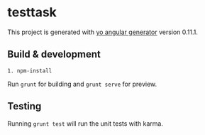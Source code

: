 # testtask

This project is generated with [yo angular generator](https://github.com/yeoman/generator-angular)
version 0.11.1.

## Build & development

    1. npm-install
Run `grunt` for building and `grunt serve` for preview.

## Testing

Running `grunt test` will run the unit tests with karma.
